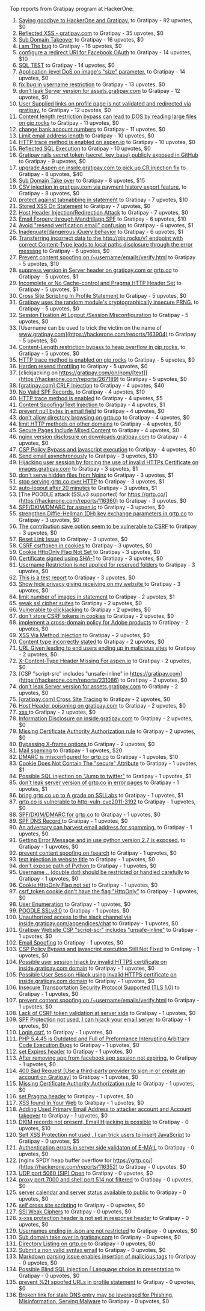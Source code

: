 Top reports from Gratipay program at HackerOne:

1. [Saying goodbye to HackerOne and Gratipay.](https://hackerone.com/reports/286728) to Gratipay - 92 upvotes, $0
2. [Reflected XSS - gratipay.com](https://hackerone.com/reports/262852) to Gratipay - 35 upvotes, $0
3. [Sub Domain Takeover](https://hackerone.com/reports/221133) to Gratipay - 16 upvotes, $0
4. [i am The bug](https://hackerone.com/reports/284807) to Gratipay - 16 upvotes, $0
5. [configure a redirect URI for Facebook OAuth](https://hackerone.com/reports/140432) to Gratipay - 14 upvotes, $10
6. [SQL TEST](https://hackerone.com/reports/248037) to Gratipay - 14 upvotes, $0
7. [Application-level DoS on image's "size" parameter.](https://hackerone.com/reports/247700) to Gratipay - 14 upvotes, $0
8. [fix bug in username restriction](https://hackerone.com/reports/128121) to Gratipay - 13 upvotes, $0
9. [don't leak Server version for assets.gratipay.com](https://hackerone.com/reports/149710) to Gratipay - 12 upvotes, $0
10. [User Supplied links on profile page is not validated and redirected via gratipay.](https://hackerone.com/reports/151831) to Gratipay - 12 upvotes, $0
11. [Content length restriction bypass can lead to DOS by reading large files on gip.rocks](https://hackerone.com/reports/203388) to Gratipay - 11 upvotes, $0
12. [change bank account numbers](https://hackerone.com/reports/90805) to Gratipay - 11 upvotes, $0
13. [Limit email address length](https://hackerone.com/reports/127995) to Gratipay - 10 upvotes, $0
14. [HTTP trace method is enabled on aspen.io](https://hackerone.com/reports/203409) to Gratipay - 10 upvotes, $0
15. [Reflected SQL Execution](https://hackerone.com/reports/284811) to Gratipay - 10 upvotes, $0
16. [Gratipay rails secret token (secret_key_base) publicly exposed in GitHub](https://hackerone.com/reports/262620) to Gratipay - 9 upvotes, $0
17. [upgrade Aspen on inside.gratipay.com to pick up CR injection fix](https://hackerone.com/reports/143139) to Gratipay - 8 upvotes, $40
18. [Sub Domain Take over](https://hackerone.com/reports/111078) to Gratipay - 8 upvotes, $15
19. [CSV injection in gratipay.com via payment history export feature.](https://hackerone.com/reports/219323) to Gratipay - 8 upvotes, $0
20. [protect against tabnabbing in statement](https://hackerone.com/reports/109161) to Gratipay - 7 upvotes, $10
21. [Stored XSS On Statement](https://hackerone.com/reports/84740) to Gratipay - 7 upvotes, $0
22. [Host Header Injection/Redirection Attack](https://hackerone.com/reports/157465) to Gratipay - 7 upvotes, $0
23. [Email Forgery through Mandrillapp SPF](https://hackerone.com/reports/117097) to Gratipay - 6 upvotes, $10
24. [Avoid "resend verification email" confusion](https://hackerone.com/reports/156542) to Gratipay - 6 upvotes, $1
25. [Inadequate/dangerous jQuery behavior](https://hackerone.com/reports/211149) to Gratipay - 6 upvotes, $1
26. [Transferring incorrect data to the http://gip.rocks/v1 endpoint with correct Content-Type leads to local paths disclosure through the error message](https://hackerone.com/reports/219601) to Gratipay - 6 upvotes, $0
27. [Prevent content spoofing on /~username/emails/verify.html](https://hackerone.com/reports/117187) to Gratipay - 5 upvotes, $10
28. [suppress version in Server header on gratipay.com or grtp.co](https://hackerone.com/reports/123742) to Gratipay - 5 upvotes, $1
29. [Incomplete or No Cache-control and Pragma HTTP Header Set](https://hackerone.com/reports/185833) to Gratipay - 5 upvotes, $1
30. [Cross Site Scripting In Profile Statement ](https://hackerone.com/reports/162120) to Gratipay - 5 upvotes, $0
31. [Gratipay uses the random module's cryptographically insecure PRNG.](https://hackerone.com/reports/190373) to Gratipay - 5 upvotes, $0
32. [Session Fixation At Logout /Session Misconfiguration](https://hackerone.com/reports/193556) to Gratipay - 5 upvotes, $0
33. [Username can be used to trick the victim on the name of www.gratipay.com](https://hackerone.com/reports/163904) to Gratipay - 5 upvotes, $0
34. [Content-Length restriction bypass to heap overflow in gip.rocks.](https://hackerone.com/reports/214449) to Gratipay - 5 upvotes, $0
35. [HTTP trace method is enabled on gip.rocks](https://hackerone.com/reports/203384) to Gratipay - 5 upvotes, $0
36. [Harden resend throttling](https://hackerone.com/reports/108645) to Gratipay - 5 upvotes, $0
37. [clickjacking on https://gratipay.com/on/npm/[text]](https://hackerone.com/reports/267189) to Gratipay - 5 upvotes, $0
38. [[gratipay.com] CRLF Injection](https://hackerone.com/reports/79552) to Gratipay - 4 upvotes, $40
39. [No Valid SPF Records.](https://hackerone.com/reports/116973) to Gratipay - 4 upvotes, $10
40. [HTTP trace method is enabled](https://hackerone.com/reports/109054) to Gratipay - 4 upvotes, $5
41. [Content Spoofing/Text Injection ](https://hackerone.com/reports/154921) to Gratipay - 4 upvotes, $1
42. [prevent null bytes in email field](https://hackerone.com/reports/150917) to Gratipay - 4 upvotes, $0
43. [don't allow directory browsing on grtp.co](https://hackerone.com/reports/151295) to Gratipay - 4 upvotes, $0
44. [limit HTTP methods on other domains](https://hackerone.com/reports/117142) to Gratipay - 4 upvotes, $0
45. [Secure Pages Include Mixed Content](https://hackerone.com/reports/185835) to Gratipay - 4 upvotes, $0
46. [nginx version disclosure on downloads.gratipay.com](https://hackerone.com/reports/157507) to Gratipay - 4 upvotes, $0
47. [CSP Policy Bypass and javascript execution](https://hackerone.com/reports/241192) to Gratipay - 4 upvotes, $0
48. [Send email asynchronously](https://hackerone.com/reports/128856) to Gratipay - 3 upvotes, $10
49. [Hijacking user session by forcing the use of  invalid HTTPs Certificate on images.gratipay.com](https://hackerone.com/reports/124976) to Gratipay - 3 upvotes, $1
50. [don't serve hidden files from Nginx](https://hackerone.com/reports/120026) to Gratipay - 3 upvotes, $1
51. [stop serving grtp.co over HTTP](https://hackerone.com/reports/117330) to Gratipay - 3 upvotes, $1
52. [auto-logout after 20 minutes](https://hackerone.com/reports/123897) to Gratipay - 3 upvotes, $1
53. [The POODLE attack (SSLv3 supported) for https://grtp.co/](https://hackerone.com/reports/116360) to Gratipay - 3 upvotes, $0
54. [SPF/DKIM/DMARC for aspen.io](https://hackerone.com/reports/117159) to Gratipay - 3 upvotes, $0
55. [strengthen Diffie-Hellman (DH) key exchange parameters in grtp.co](https://hackerone.com/reports/117458) to Gratipay - 3 upvotes, $0
56. [The contribution save option seem to be vulnerable to CSRF](https://hackerone.com/reports/151827) to Gratipay - 3 upvotes, $0
57. [Reset Link Issue](https://hackerone.com/reports/161918) to Gratipay - 3 upvotes, $0
58. [CSRF csrftoken in cookies](https://hackerone.com/reports/174228) to Gratipay - 3 upvotes, $0
59. [Cookie HttpOnly Flag Not Set ](https://hackerone.com/reports/190194) to Gratipay - 3 upvotes, $0
60. [Certificate signed using SHA-1](https://hackerone.com/reports/190015) to Gratipay - 3 upvotes, $0
61. [Username Restriction is not applied for reserved folders](https://hackerone.com/reports/163949) to Gratipay - 3 upvotes, $0
62. [This is a test report](https://hackerone.com/reports/151165) to Gratipay - 3 upvotes, $0
63. [Show hide privacy giving receiving on my website ](https://hackerone.com/reports/262088) to Gratipay - 3 upvotes, $0
64. [limit number of images in statement](https://hackerone.com/reports/117739) to Gratipay - 2 upvotes, $1
65. [weak ssl cipher suites](https://hackerone.com/reports/76303) to Gratipay - 2 upvotes, $0
66. [Vulnerable to clickjacking](https://hackerone.com/reports/123782) to Gratipay - 2 upvotes, $0
67. [don't store CSRF tokens in cookies](https://hackerone.com/reports/140377) to Gratipay - 2 upvotes, $0
68. [implement a cross-domain policy for Adobe products](https://hackerone.com/reports/90778) to Gratipay - 2 upvotes, $0
69. [XSS Via Method injection](https://hackerone.com/reports/161621) to Gratipay - 2 upvotes, $0
70. [Content type incorrectly stated](https://hackerone.com/reports/190964) to Gratipay - 2 upvotes, $0
71. [URL Given leading to end users ending up in malicious sites](https://hackerone.com/reports/209821) to Gratipay - 2 upvotes, $0
72. [X-Content-Type Header Missing For aspen.io](https://hackerone.com/reports/118033) to Gratipay - 2 upvotes, $0
73. [CSP "script-src" includes "unsafe-inline" in https://gratipay.com](https://hackerone.com/reports/231086) to Gratipay - 2 upvotes, $0
74. [don't leak Server version for assets.gratipay.com](https://hackerone.com/reports/151302) to Gratipay - 2 upvotes, $0
75. [[gratipay.com] Cross Site Tracing](https://hackerone.com/reports/152834) to Gratipay - 2 upvotes, $0
76. [Host Header poisoning on gratipay.com](https://hackerone.com/reports/158482) to Gratipay - 2 upvotes, $0
77. [xss ](https://hackerone.com/reports/262005) to Gratipay - 2 upvotes, $0
78. [Information Disclosure on inside.gratipay.com](https://hackerone.com/reports/267213) to Gratipay - 2 upvotes, $0
79. [Missing Certificate Authority Authorization rule](https://hackerone.com/reports/261706) to Gratipay - 2 upvotes, $0
80. [Bypassing X-frame options ](https://hackerone.com/reports/283951) to Gratipay - 2 upvotes, $0
81. [Mail spaming](https://hackerone.com/reports/87531) to Gratipay - 1 upvotes, $20
82. [DMARC is misconfigured for grtp.co](https://hackerone.com/reports/117325) to Gratipay - 1 upvotes, $10
83. [Cookie Does Not Contain The "secure" Attribute](https://hackerone.com/reports/123849) to Gratipay - 1 upvotes, $1
84. [Possible SQL injection on "Jump to twitter"](https://hackerone.com/reports/81701) to Gratipay - 1 upvotes, $1
85. [don't leak server version of grtp.co in error pages](https://hackerone.com/reports/136720) to Gratipay - 1 upvotes, $1
86. [bring grtp.co up to A grade on SSLLabs](https://hackerone.com/reports/131065) to Gratipay - 1 upvotes, $1
87. [grtp.co is vulnerable to http-vuln-cve2011-3192](https://hackerone.com/reports/112687) to Gratipay - 1 upvotes, $0
88. [SPF/DKIM/DMARC for grtp.co](https://hackerone.com/reports/117149) to Gratipay - 1 upvotes, $0
89. [SPF DNS Record ](https://hackerone.com/reports/115275) to Gratipay - 1 upvotes, $0
90. [An adversary can harvest email address for spamming.](https://hackerone.com/reports/128035) to Gratipay - 1 upvotes, $0
91. [Getting Error Message and in use python version 2.7 is exposed.](https://hackerone.com/reports/128041) to Gratipay - 1 upvotes, $0
92. [prevent content spoofing on /search](https://hackerone.com/reports/115284) to Gratipay - 1 upvotes, $0
93. [text injection in website title](https://hackerone.com/reports/128764) to Gratipay - 1 upvotes, $0
94. [don't expose path of Python ](https://hackerone.com/reports/138659) to Gratipay - 1 upvotes, $0
95. [Username .. (double dot) should be restricted or handled carefully](https://hackerone.com/reports/152477) to Gratipay - 1 upvotes, $0
96. [Cookie:HttpOnly Flag not set](https://hackerone.com/reports/157563) to Gratipay - 1 upvotes, $0
97. [csrf_token cookie don't have the flag "HttpOnly"](https://hackerone.com/reports/123900) to Gratipay - 1 upvotes, $0
98. [User Enumeration](https://hackerone.com/reports/192986) to Gratipay - 1 upvotes, $0
99. [POODLE SSLv3.0](https://hackerone.com/reports/219499) to Gratipay - 1 upvotes, $0
100. [Unauthorized access to the slack channel via inside.gratipay.com/appendices/chat](https://hackerone.com/reports/226648) to Gratipay - 1 upvotes, $0
101. [Gratipay Website CSP "script-scr" includes "unsafe-inline"](https://hackerone.com/reports/231510) to Gratipay - 1 upvotes, $0
102. [Email Spoofing](https://hackerone.com/reports/240987) to Gratipay - 1 upvotes, $0
103. [CSP Policy Bypass and javascript execution Still Not Fixed](https://hackerone.com/reports/241341) to Gratipay - 1 upvotes, $0
104. [Possible user session hijack by invalid HTTPS certificate on inside.gratipay.com domain](https://hackerone.com/reports/241892) to Gratipay - 1 upvotes, $0
105. [Possible User Session Hijack using Invalid HTTPS certificate on inside.gratipay.com domain](https://hackerone.com/reports/242622) to Gratipay - 1 upvotes, $0
106. [Insecure Transportation Security Protocol Supported (TLS 1.0)](https://hackerone.com/reports/163812) to Gratipay - 1 upvotes, $0
107. [prevent content spoofing on /~username/emails/verify.html](https://hackerone.com/reports/126010) to Gratipay - 1 upvotes, $0
108. [Lack of CSRF token validation at server side](https://hackerone.com/reports/163815) to Gratipay - 1 upvotes, $0
109. [SPF Protection not used, I can hijack your email server](https://hackerone.com/reports/93157) to Gratipay - 1 upvotes, $0
110. [Login csrf.](https://hackerone.com/reports/117195) to Gratipay - 1 upvotes, $0
111. [PHP 5.4.45 is Outdated and Full of Preformance Interupting Arbitrary Code Execution Bugs](https://hackerone.com/reports/131452) to Gratipay - 1 upvotes, $0
112. [set Expires header](https://hackerone.com/reports/145207) to Gratipay - 1 upvotes, $0
113. [After removing app from facebook app session not expiring.](https://hackerone.com/reports/129209) to Gratipay - 1 upvotes, $0
114. [400 Bad Request [Use a third-party provider to sign in or create an account on Gratipay]](https://hackerone.com/reports/267212) to Gratipay - 1 upvotes, $0
115. [Missing Certificate Authority Authorization rule](https://hackerone.com/reports/260928) to Gratipay - 1 upvotes, $0
116. [set Pragma header](https://hackerone.com/reports/145206) to Gratipay - 1 upvotes, $0
117. [XSS found In Your Web](https://hackerone.com/reports/164922) to Gratipay - 1 upvotes, $0
118. [Adding Used Primary Email Address to attacker account and Account takeover](https://hackerone.com/reports/273647) to Gratipay - 1 upvotes, $0
119. [DKIM records not present, Email Hijacking is possible](https://hackerone.com/reports/84287) to Gratipay - 0 upvotes, $10
120. [Self XSS Protection not used , I can trick users to insert JavaScript](https://hackerone.com/reports/76307) to Gratipay - 0 upvotes, $5
121. [Authentication errors in server side validaton of E-MAIL](https://hackerone.com/reports/80883) to Gratipay - 0 upvotes, $0
122. [nginx SPDY heap buffer overflow for https://grtp.co/](https://hackerone.com/reports/116352) to Gratipay - 0 upvotes, $0
123. [UDP port 5060 (SIP) Open](https://hackerone.com/reports/116774) to Gratipay - 0 upvotes, $0
124. [proxy port 7000 and shell port 514 not filtered](https://hackerone.com/reports/116618) to Gratipay - 0 upvotes, $0
125. [server calendar and server status available to public](https://hackerone.com/reports/116621) to Gratipay - 0 upvotes, $0
126. [self cross site scripting](https://hackerone.com/reports/245762) to Gratipay - 0 upvotes, $0
127. [SSl Weak Ciphers](https://hackerone.com/reports/244070) to Gratipay - 0 upvotes, $0
128. [x-xss protection header is not set in response header](https://hackerone.com/reports/162336) to Gratipay - 0 upvotes, $0
129. [Usernames ending in .json are not restricted](https://hackerone.com/reports/161935) to Gratipay - 0 upvotes, $0
130. [Sub domain take over in gratipay.com](https://hackerone.com/reports/257331) to Gratipay - 0 upvotes, $0
131. [Directory Listing on grtp.co](https://hackerone.com/reports/109116) to Gratipay - 0 upvotes, $0
132. [Submit a non valid syntax email](https://hackerone.com/reports/131053) to Gratipay - 0 upvotes, $0
133. [Markdown parsing issue enables insertion of malicious tags](https://hackerone.com/reports/116512) to Gratipay - 0 upvotes, $0
134. [Possible Blind SQL injection | Language choice in presentation](https://hackerone.com/reports/131047) to Gratipay - 0 upvotes, $0
135. [prevent %2f spoofed URLs in profile statement](https://hackerone.com/reports/128910) to Gratipay - 0 upvotes, $0
136. [Broken link for stale DNS entry may be leveraged for Phishing, Misinformation, Serving Malware](https://hackerone.com/reports/279351) to Gratipay - 0 upvotes, $0
